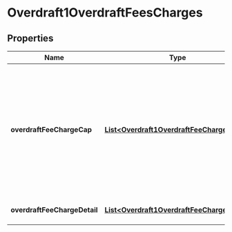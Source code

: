 
# Overdraft1OverdraftFeesCharges

## Properties
Name | Type | Description | Notes
------------ | ------------- | ------------- | -------------
**overdraftFeeChargeCap** | [**List&lt;Overdraft1OverdraftFeeChargeCap&gt;**](Overdraft1OverdraftFeeChargeCap.md) | Details about any caps (maximum charges) that apply to a particular fee/charge. Capping can either be based on an amount (in gbp), an amount (in items) or a rate. |  [optional]
**overdraftFeeChargeDetail** | [**List&lt;Overdraft1OverdraftFeeChargeDetail&gt;**](Overdraft1OverdraftFeeChargeDetail.md) | Details about the fees/charges | 



